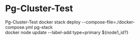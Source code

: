 # Pg-Cluster-Test
Pg-Cluster-Test
docker stack deploy --compose-file=./docker-compose.yml pg-stack  
docker node update --label-add type=primary ${node1_id?}
